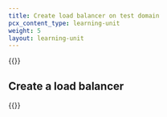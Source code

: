 ```yaml
---
title: Create load balancer on test domain
pcx_content_type: learning-unit
weight: 5
layout: learning-unit
---
```


{{<render file="_test-domain-setup.md" productFolder="load-balancing">}}

## Create a load balancer

{{<render file="_create-load-balancer-full.md" productFolder="load-balancing">}}